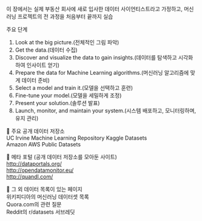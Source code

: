 이 장에서는 실제 부동산 회사에 새로 입사한 데이터 사이언티스트라고 가정하고,
머신러닝 프로젝트의 전 과정을 처음부터 끝까지 실습


주요 단계

1. Look at the big picture.(전체적인 그림 파악)
2. Get the data.(데이터 수집)
3. Discover and visualize the data to gain insights.(데이터를 탐색하고 시각화하여 인사이트 얻기)
4. Prepare the data for Machine Learning algorithms.(머신러닝 알고리즘에 맞게 데이터 준비)
5. Select a model and train it.(모델을 선택하고 훈련)
6. Fine-tune your model.(모델을 세밀하게 조정)
7. Present your solution.(솔루션 발표)
8. Launch, monitor, and maintain your system.(시스템 배포하고, 모니터링하며, 유지 관리)

🔹 주요 공개 데이터 저장소  
UC Irvine Machine Learning Repository
Kaggle Datasets  
Amazon AWS Public Datasets  

🔹 메타 포털 (공개 데이터 저장소를 모아둔 사이트)  
http://dataportals.org/  
http://opendatamonitor.eu/  
http://quandl.com/  

🔹 그 외 데이터 목록이 있는 페이지  
위키피디아의 머신러닝 데이터셋 목록  
Quora.com의 관련 질문  
Reddit의 r/datasets 서브레딧  
